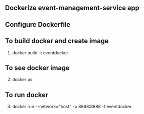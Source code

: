 ## Dockerize event-management-service app

## Configure Dockerfile

## To build docker and create image

1. docker build -t eventdocker .

## To see docker image 

2. docker ps 

## To run docker 

3. docker run --network="host" -p 8888:8888 -t eventdocker